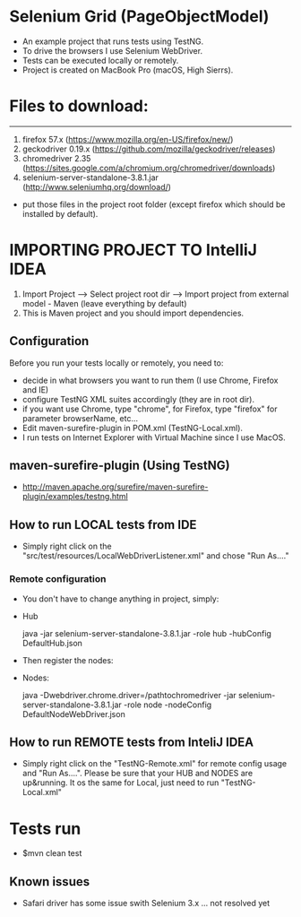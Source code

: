 # Selenium Grid (PageObjectModel)

- An example project that runs tests using TestNG.
- To drive the browsers I use Selenium WebDriver.
- Tests can be executed locally or remotely.
- Project is created on MacBook Pro (macOS, High Sierrs).

# Files to download:
*****************************
1. firefox 57.x (https://www.mozilla.org/en-US/firefox/new/)
2. geckodriver 0.19.x (https://github.com/mozilla/geckodriver/releases)
3. chromedriver 2.35 (https://sites.google.com/a/chromium.org/chromedriver/downloads)
3. selenium-server-standalone-3.8.1.jar (http://www.seleniumhq.org/download/)

- put those files in the project root folder (except firefox which should be installed by default). 

# IMPORTING PROJECT TO IntelliJ IDEA
1. Import Project --> Select project root dir --> Import project from external model - Maven (leave everything by default)
2. This is Maven project and you should import dependencies.

## Configuration
Before you run your tests locally or remotely, you need to:

* decide in what browsers you want to run them (I use Chrome, Firefox and IE) 
* configure TestNG XML suites accordingly (they are in root dir).
* if you want use Chrome, type "chrome", for Firefox, type "firefox" for parameter browserName, etc...
* Edit maven-surefire-plugin in POM.xml (<suiteXmlFile>TestNG-Local.xml</suiteXmlFile>).
* I run tests on Internet Explorer with Virtual Machine since I use MacOS.

## maven-surefire-plugin (Using TestNG)
- http://maven.apache.org/surefire/maven-surefire-plugin/examples/testng.html

## How to run LOCAL tests from IDE
- Simply right click on the "src/test/resources/LocalWebDriverListener.xml" and chose "Run As...."

### Remote configuration
- You don't have to change anything in project, simply:

- Hub

    java -jar selenium-server-standalone-3.8.1.jar -role hub -hubConfig DefaultHub.json

- Then register the nodes:

- Nodes:

    java -Dwebdriver.chrome.driver=/pathtochromedriver -jar selenium-server-standalone-3.8.1.jar -role node -nodeConfig DefaultNodeWebDriver.json

## How to run REMOTE tests from InteliJ IDEA
- Simply right click on the "TestNG-Remote.xml" for remote config usage and "Run As....".
Please be sure that your HUB and NODES are up&running.
It os the same for Local, just need to run "TestNG-Local.xml"

# Tests run
- $mvn clean test

## Known issues
- Safari driver has some issue swith Selenium 3.x ... not resolved yet
